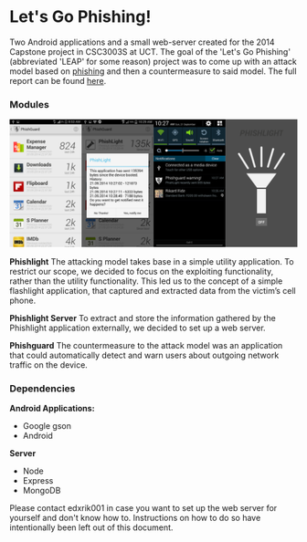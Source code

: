 Let's Go Phishing!
=============

Two Android applications and a small web-server created for the 2014 Capstone project in CSC3003S at UCT. The goal of the 'Let's Go Phishing' (abbreviated 'LEAP' for some reason) project was to come up with an attack model based on [phishing](http://en.wikipedia.org/wiki/Phishing "Wikipedia on phishing") and then a countermeasure to said model. The full report can be found [here](FinalReport.pdf "Capstone Project LEAP Final Report").

### Modules

![Screenshot1](img.png "Screenshots of the two applications")

**Phishlight**
The attacking model takes base in a simple utility application. To restrict our scope, we decided to focus on the exploiting functionality, rather than the utility functionality. This led us to the concept of a simple flashlight application, that captured and extracted data from the victim’s cell phone.

**Phishlight Server**
To extract and store the information gathered by the Phishlight application externally, we decided to set up a web server.

**Phishguard**
The countermeasure to the attack model was an application that could automatically detect and warn users about outgoing network traffic on the device.

### Dependencies

**Android Applications:**
- Google gson
- Android 

**Server**
- Node
- Express
- MongoDB

Please contact edxrik001 in case you want to set up the web server for yourself and don't know how to. Instructions on how to do so have intentionally been left out of this document.

